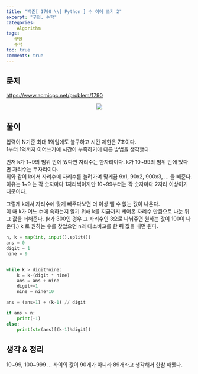 ```yaml
---
title: "백준[ 1790 \\| Python ] 수 이어 쓰기 2"
excerpt: "구현, 수학"
categories:
    Algorithm
tags:
   구현
   수학
toc: true
comments: true
---
```

## 문제
<https://www.acmicpc.net/problem/1790>
<p align = "center"><img src = "../../assets/images/boj/1790.png"></p>

## 풀이
입력이 N기준 최대 1억임에도 불구하고 시간 제한은 7초이다.  
1부터 1억까지 이어쓰기에 시간이 부족하기에 다른 방법을 생각했다.  

먼저 k가 1~9의 범위 안에 있다면 자리수는 한자리이다.
k가 10~99의 범위 안에 있다면 자리수는 두자리이다.  
위와 같이 k에서 자리수에 자리수를 늘려가며 맞게끔 9x1, 90x2, 900x3, ... 을 빼준다.  
이유는 1~9 는 각 숫자마다 1자리씩이지만 10~99부터는 각 숫자마다 2자리 이상이기 때문이다.  
  
그렇게 k에서 자리수에 맞게 빼주다보면 더 이상 뺄 수 없는 값이 나온다.  
이 때 k가 어느 수에 속하는지 알기 위해 k를 지금까지 세어온 자리수 만큼으로 나눈 뒤  
그 값을 더해준다.  (k가 300인 경우 그 자리수인 3으로 나눠주면 원하는 값이 100이 나온다.)
k 로 원하는 수를 찾았으면 n과 대소비교를 한 뒤 값을 내면 된다.

```python  
n, k = map(int, input().split())
ans = 0
digit = 1
nine = 9


while k > digit*nine:
    k = k-(digit * nine)
    ans = ans + nine
    digit+=1
    nine = nine*10

ans = (ans+1) + (k-1) // digit

if ans > n:
    print(-1)
else:
    print(str(ans)[(k-1)%digit])
```  

## 생각 & 정리  
10~99, 100~999 ... 사이의 값이 90개가 아니라 89개라고 생각해서 한참 해멨다.  
